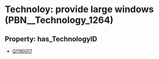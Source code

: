 # Technoloy: __provide large windows__ (PBN__Technology_1264)

## Property: has_TechnologyID

* [Q1190017](Q1190017)

